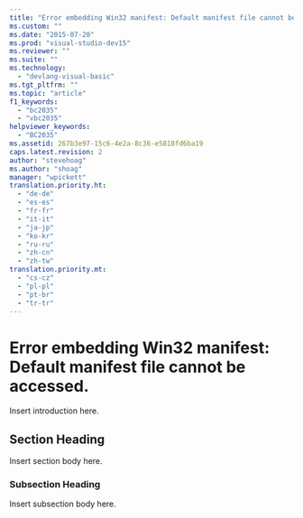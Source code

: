 ```yaml
---
title: "Error embedding Win32 manifest: Default manifest file cannot be accessed. | Microsoft Docs"
ms.custom: ""
ms.date: "2015-07-20"
ms.prod: "visual-studio-dev15"
ms.reviewer: ""
ms.suite: ""
ms.technology: 
  - "devlang-visual-basic"
ms.tgt_pltfrm: ""
ms.topic: "article"
f1_keywords: 
  - "bc2035"
  - "vbc2035"
helpviewer_keywords: 
  - "BC2035"
ms.assetid: 267b3e97-15c6-4e2a-8c36-e5818fd6ba19
caps.latest.revision: 2
author: "stevehoag"
ms.author: "shoag"
manager: "wpickett"
translation.priority.ht: 
  - "de-de"
  - "es-es"
  - "fr-fr"
  - "it-it"
  - "ja-jp"
  - "ko-kr"
  - "ru-ru"
  - "zh-cn"
  - "zh-tw"
translation.priority.mt: 
  - "cs-cz"
  - "pl-pl"
  - "pt-br"
  - "tr-tr"
---
```

# Error embedding Win32 manifest: Default manifest file cannot be accessed.
Insert introduction here.  
  
## Section Heading  
 Insert section body here.  
  
### Subsection Heading  
 Insert subsection body here.